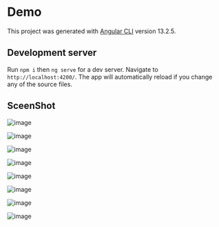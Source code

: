 # Demo

This project was generated with [Angular CLI](https://github.com/angular/angular-cli) version 13.2.5.

## Development server

Run `npm i` then `ng serve` for a dev server. Navigate to `http://localhost:4200/`. The app will automatically reload if you change any of the source files.

## SceenShot

![image](https://user-images.githubusercontent.com/17969269/156920462-428c668c-e1ef-4c99-a5d6-ef52e1c3f093.png)

![image](https://user-images.githubusercontent.com/17969269/156920604-187b0bc1-06c9-499b-ae58-ddb7ae094945.png)

![image](https://user-images.githubusercontent.com/17969269/156920610-9f66ba7a-a95b-44bf-b33e-50b34c9e9bd2.png)

![image](https://user-images.githubusercontent.com/17969269/156920613-c750bf99-6fee-4f7a-b1d6-b9e18feb96c3.png)

![image](https://user-images.githubusercontent.com/17969269/156920618-f7e0503c-4aa3-4709-8fad-af7c8f993570.png)

![image](https://user-images.githubusercontent.com/17969269/156920676-4e57d26f-72b0-4a9c-905d-3a4133b6ab3d.png)

![image](https://user-images.githubusercontent.com/17969269/156920669-93474626-55b7-4137-aaf2-b0e17b79d36d.png)

![image](https://user-images.githubusercontent.com/17969269/156920687-f33051e2-da50-4964-878b-0f56664d9f8e.png)




